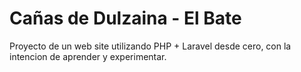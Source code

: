 # Cañas de Dulzaina - El Bate

Proyecto de un web site utilizando PHP + Laravel desde cero, con la intencion de aprender y experimentar. 
